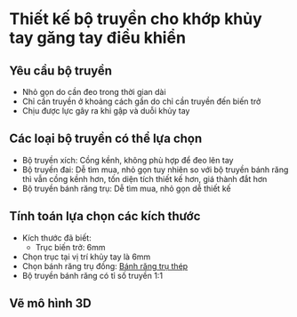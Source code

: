 # Thiết kế bộ truyền cho khớp khủy tay găng tay điều khiển
## Yêu cầu bộ truyền
- Nhỏ gọn do cần đeo trong thời gian dài
- Chỉ cần truyền ở khoảng cách gần do chỉ cần truyền đến biến trở
- Chịu được lực gây ra khi gập và duỗi khủy tay
## Các loại bộ truyền có thể lựa chọn
- Bộ truyền xích: Cồng kềnh, không phù hợp để đeo lên tay
- Bộ truyền đai: Dễ tìm mua, nhỏ gọn tuy nhiên so với bộ truyền bánh răng thì vẫn
cồng kềnh hơn, tốn diện tích thiết kế hơn, giá thành đắt hơn
- Bộ truyền bánh răng trụ: Dễ tìm mua, nhỏ gọn dễ thiết kế
## Tính toán lựa chọn các kích thước
- Kích thước đã biết: 
  - Trục biến trở: 6mm
- Chọn trục tại vị trí khủy tay là 6mm
- Chọn bánh răng trụ đồng: [Bánh răng trụ thép](https://www.thegioiic.com/1m40t-6-banh-rang-40-rang-buoc-3-14mm-day-dai-10mm-lo-6mm) 
- Bộ truyền bánh răng có tỉ số truyền 1:1
## Vẽ mô hình 3D
